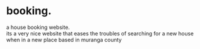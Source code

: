 # booking.
a house booking website.        
      its a very nice website that eases the troubles of searching for a new house when in a new place
      based in muranga county
                   
        
                   
     
               
   
    
     
      
